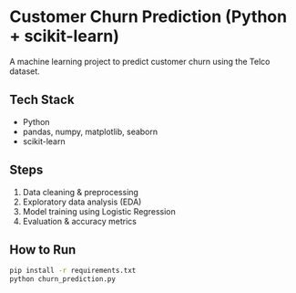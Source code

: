 
# Customer Churn Prediction (Python + scikit-learn)

A machine learning project to predict customer churn using the Telco dataset.

## Tech Stack
- Python
- pandas, numpy, matplotlib, seaborn
- scikit-learn

## Steps
1. Data cleaning & preprocessing
2. Exploratory data analysis (EDA)
3. Model training using Logistic Regression
4. Evaluation & accuracy metrics

## How to Run
```bash
pip install -r requirements.txt
python churn_prediction.py
